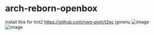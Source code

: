 # arch-reborn-openbox
install this for tint2 https://github.com/nwg-piotr/t2ec
jgmenu
![image](https://user-images.githubusercontent.com/66816413/213969243-0359239a-e3d6-473f-99ee-bec1e82242ef.png)
![image](https://user-images.githubusercontent.com/66816413/213969731-29f558b1-d05f-4580-95ef-e5e44258358d.png)
